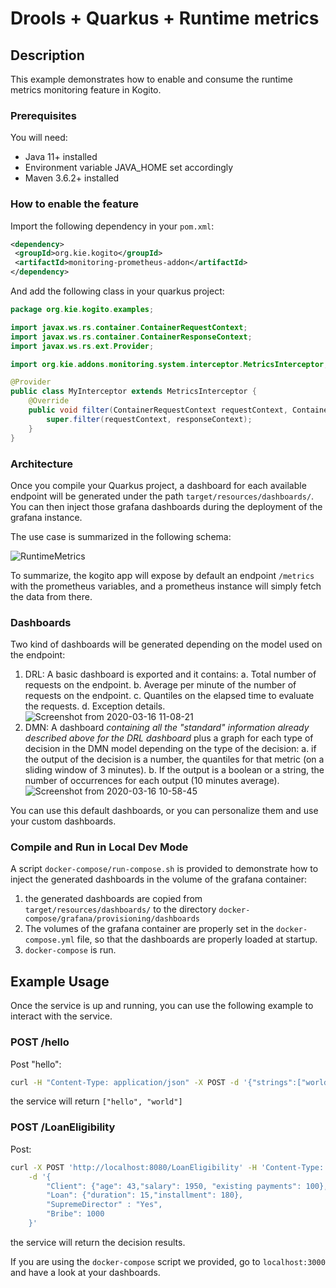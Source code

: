 # Drools + Quarkus + Runtime metrics

## Description

This example demonstrates how to enable and consume the runtime metrics monitoring feature in Kogito. 

### Prerequisites
 
You will need:
  - Java 11+ installed 
  - Environment variable JAVA_HOME set accordingly
  - Maven 3.6.2+ installed
  
### How to enable the feature

Import the following dependency in your `pom.xml`:

```XML
<dependency>
 <groupId>org.kie.kogito</groupId>
 <artifactId>monitoring-prometheus-addon</artifactId>
</dependency>
```

And add the following class in your quarkus project: 

```Java
package org.kie.kogito.examples;

import javax.ws.rs.container.ContainerRequestContext;
import javax.ws.rs.container.ContainerResponseContext;
import javax.ws.rs.ext.Provider;

import org.kie.addons.monitoring.system.interceptor.MetricsInterceptor;

@Provider
public class MyInterceptor extends MetricsInterceptor {
    @Override
    public void filter(ContainerRequestContext requestContext, ContainerResponseContext responseContext) {
        super.filter(requestContext, responseContext);
    }
}
```

### Architecture

Once you compile your Quarkus project, a dashboard for each available endpoint will be generated under the path `target/resources/dashboards/`. You can then inject those grafana dashboards during the deployment of the grafana instance.

The use case is summarized in the following schema:
 
![RuntimeMetrics](https://user-images.githubusercontent.com/18282531/76740726-a0cbdd80-676e-11ea-8cc3-63ed5cbb3ac8.png)

To summarize, the kogito app will expose by default an endpoint `/metrics` with the prometheus variables, and a prometheus instance will simply fetch the data from there.

### Dashboards

Two kind of dashboards will be generated depending on the model used on the endpoint: 
1. DRL: A basic dashboard is exported and it contains: 
a. Total number of requests on the endpoint.
b. Average per minute of the number of requests on the endpoint.
c. Quantiles on the elapsed time to evaluate the requests.
d. Exception details.
![Screenshot from 2020-03-16 11-08-21](https://user-images.githubusercontent.com/18282531/76745628-79790e80-6776-11ea-87ca-6f56233c38a8.png)
2. DMN: A dashboard *containing all the "standard" information already described above for the DRL dashboard* plus a graph for each type of decision in the DMN model depending on the type of the decision:
a. if the output of the decision is a number, the quantiles for that metric (on a sliding window of 3 minutes).
b. If the output is a boolean or a string, the number of occurrences for each output (10 minutes average).
![Screenshot from 2020-03-16 10-58-45](https://user-images.githubusercontent.com/18282531/76744997-674aa080-6775-11ea-801e-5ef0484206ad.png)


You can use this default dashboards, or you can personalize them and use your custom dashboards.

### Compile and Run in Local Dev Mode

A script `docker-compose/run-compose.sh` is provided to demonstrate how to inject the generated dashboards in the volume of the grafana container:
 1. the generated dashboards are copied from `target/resources/dashboards/` to the directory `docker-compose/grafana/provisioning/dashboards` 
 2. The volumes of the grafana container are properly set in the `docker-compose.yml` file, so that the dashboards are properly loaded at startup.
 3. `docker-compose` is run. 

## Example Usage

Once the service is up and running, you can use the following example to interact with the service.

### POST /hello

Post "hello":

```sh
curl -H "Content-Type: application/json" -X POST -d '{"strings":["world"]}' http://localhost:8080/hello
```

the service will return `["hello", "world"]`

### POST /LoanEligibility

Post:

```sh
curl -X POST 'http://localhost:8080/LoanEligibility' -H 'Content-Type: application/json' \
    -d '{
        "Client": {"age": 43,"salary": 1950, "existing payments": 100},
        "Loan": {"duration": 15,"installment": 180}, 
        "SupremeDirector" : "Yes", 
        "Bribe": 1000
    }'
```

the service will return the decision results.  

If you are using the `docker-compose` script we provided, go to `localhost:3000` and have a look at your dashboards.
